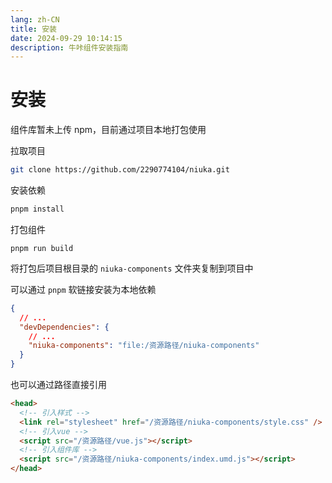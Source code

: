 ```yaml
---
lang: zh-CN
title: 安装
date: 2024-09-29 10:14:15
description: 牛咔组件安装指南
---
```


# 安装

组件库暂未上传 npm，目前通过项目本地打包使用

拉取项目

```sh
git clone https://github.com/2290774104/niuka.git
```

安装依赖

```sh
pnpm install
```

打包组件

```
pnpm run build
```

将打包后项目根目录的 `niuka-components` 文件夹复制到项目中

可以通过 `pnpm` 软链接安装为本地依赖

```json
{
  // ...
  "devDependencies": {
    // ...
    "niuka-components": "file:/资源路径/niuka-components"
  }
}
```

也可以通过路径直接引用

```html
<head>
  <!-- 引入样式 -->
  <link rel="stylesheet" href="/资源路径/niuka-components/style.css" />
  <!-- 引入vue -->
  <script src="/资源路径/vue.js"></script>
  <!-- 引入组件库 -->
  <script src="/资源路径/niuka-components/index.umd.js"></script>
</head>
```
